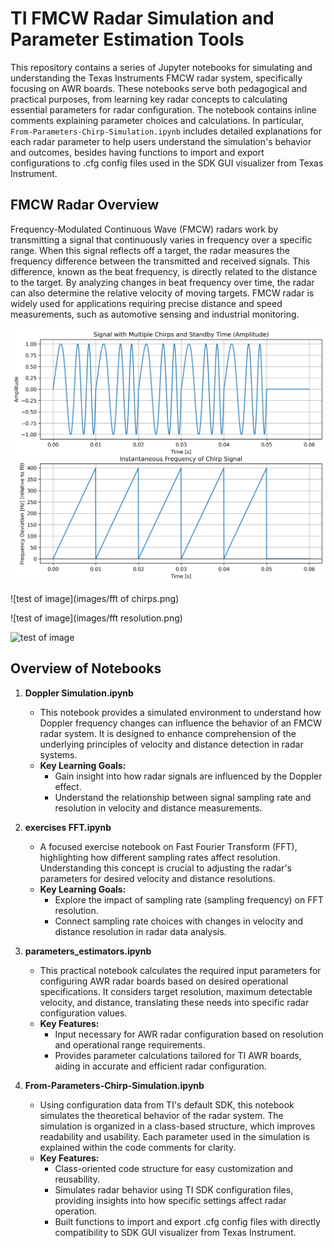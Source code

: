 # TI FMCW Radar Simulation and Parameter Estimation Tools

This repository contains a series of Jupyter notebooks for simulating and understanding the Texas Instruments FMCW radar system, specifically focusing on AWR boards. These notebooks serve both pedagogical and practical purposes, from learning key radar concepts to calculating essential parameters for radar configuration. The notebook contains inline comments explaining parameter choices and calculations. In particular, `From-Parameters-Chirp-Simulation.ipynb` includes detailed explanations for each radar parameter to help users understand the simulation's behavior and outcomes, besides having functions to import and export configurations to .cfg config files used in the SDK GUI visualizer from Texas Instrument.


## FMCW Radar Overview

Frequency-Modulated Continuous Wave (FMCW) radars work by transmitting a signal that continuously varies in frequency over a specific range. When this signal reflects off a target, the radar measures the frequency difference between the transmitted and received signals. This difference, known as the beat frequency, is directly related to the distance to the target. By analyzing changes in beat frequency over time, the radar can also determine the relative velocity of moving targets. FMCW radar is widely used for applications requiring precise distance and speed measurements, such as automotive sensing and industrial monitoring.

![test of image](images/chirp.png)

![test of image](images/fft of chirps.png)

![test of image](images/fft resolution.png)

![test of image](fmwc.png)

## Overview of Notebooks

1. **Doppler Simulation.ipynb**
   - This notebook provides a simulated environment to understand how Doppler frequency changes can influence the behavior of an FMCW radar system. It is designed to enhance comprehension of the underlying principles of velocity and distance detection in radar systems.
   - **Key Learning Goals:**
     - Gain insight into how radar signals are influenced by the Doppler effect.
     - Understand the relationship between signal sampling rate and resolution in velocity and distance measurements.

2. **exercises FFT.ipynb**
   - A focused exercise notebook on Fast Fourier Transform (FFT), highlighting how different sampling rates affect resolution. Understanding this concept is crucial to adjusting the radar's parameters for desired velocity and distance resolutions.
   - **Key Learning Goals:**
     - Explore the impact of sampling rate (sampling frequency) on FFT resolution.
     - Connect sampling rate choices with changes in velocity and distance resolution in radar data analysis.

3. **parameters_estimators.ipynb**
   - This practical notebook calculates the required input parameters for configuring AWR radar boards based on desired operational specifications. It considers target resolution, maximum detectable velocity, and distance, translating these needs into specific radar configuration values.
   - **Key Features:**
     - Input necessary for AWR radar configuration based on resolution and operational range requirements.
     - Provides parameter calculations tailored for TI AWR boards, aiding in accurate and efficient radar configuration.

4. **From-Parameters-Chirp-Simulation.ipynb**
   - Using configuration data from TI's default SDK, this notebook simulates the theoretical behavior of the radar system. The simulation is organized in a class-based structure, which improves readability and usability. Each parameter used in the simulation is explained within the code comments for clarity.
   - **Key Features:**
     - Class-oriented code structure for easy customization and reusability.
     - Simulates radar behavior using TI SDK configuration files, providing insights into how specific settings affect radar operation.
     - Built functions to import and export .cfg config files with directly compatibility to SDK GUI visualizer from Texas Instrument.
